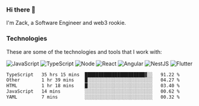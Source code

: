 ### Hi there 👋
I'm Zack, a Software Engineer and web3 rookie.

### Technologies
These are some of the technologies and tools that I work with:

![JavaScript](https://img.shields.io/badge/JavaScript-323330.svg?logo=javascript&logoColor=F7DF1E) 
![TypeScript](https://img.shields.io/badge/TypeScript-007ACC.svg?logo=typescript&logoColor=white) 
![Node](https://img.shields.io/badge/Node.js-43853D.svg?logo=node.js&logoColor=white)
![React](https://img.shields.io/badge/React-20232a.svg?logo=react&logoColor=61DAFB) 
![Angular](https://img.shields.io/badge/Angular-E23237.svg?logo=angularjs&logoColor=white)
![NestJS](https://img.shields.io/badge/NestJS-E0234E?logo=nestjs&logoColor=white)
![Flutter](https://img.shields.io/badge/Flutter-02569B.svg?logo=flutter&logoColor=white)

<!--START_SECTION:waka-->

```txt
TypeScript   35 hrs 15 mins  ██████████████████████▓░░   91.22 %
Other        1 hr 39 mins    █░░░░░░░░░░░░░░░░░░░░░░░░   04.27 %
HTML         1 hr 18 mins    █░░░░░░░░░░░░░░░░░░░░░░░░   03.40 %
JavaScript   14 mins         ░░░░░░░░░░░░░░░░░░░░░░░░░   00.62 %
YAML         7 mins          ░░░░░░░░░░░░░░░░░░░░░░░░░   00.32 %
```

<!--END_SECTION:waka-->
